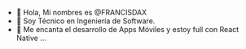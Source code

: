 - 👋 Hola, Mi nombres es @FRANCISDAX
- 👀 Soy Técnico en Ingeniería de Software.
- 🌱 Me encanta el desarrollo de Apps Móviles y estoy full con React Native ...
